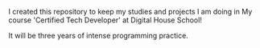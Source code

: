
I created this repository to keep my studies and projects I am doing in My course 'Certified Tech Developer' at Digital House School!

It will be three years of intense programming practice. 
